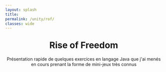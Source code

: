 ```yaml
---
layout: splash
title:
permalink: /unity/rof/
classes: wide
---
```



<div style="width: 100%; margin: 0 auto;">
<h1 style="text-align: center;margin-top: 30px;font-size:2em;">Rise of Freedom</h1>

<p style="text-align: center;">Présentation rapide de quelques exercices en langage Java que j'ai menés en cours prenant la forme de mini-jeux très connus</p>
